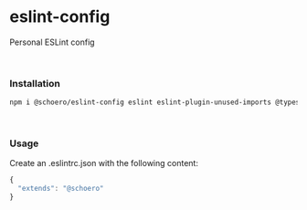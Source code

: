 # eslint-config
Personal ESLint config

<br/>

### Installation

```sh
npm i @schoero/eslint-config eslint eslint-plugin-unused-imports @typescript-eslint/eslint-plugin --save-dev
```

<br/>

### Usage

Create an .eslintrc.json with the following content:

```js
{
  "extends": "@schoero"
}
```